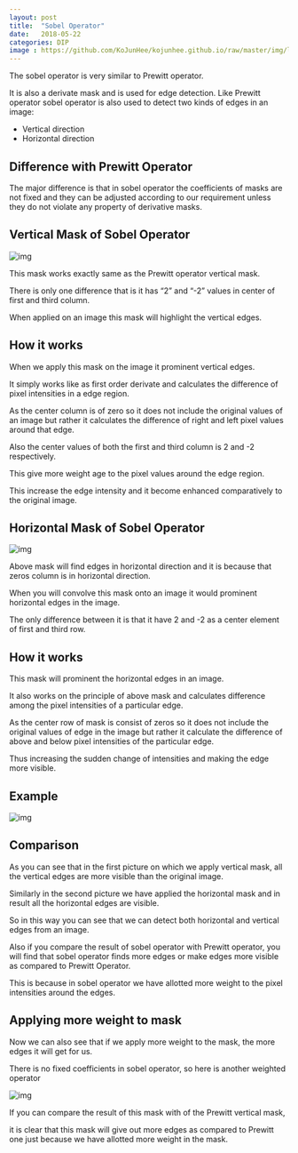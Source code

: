 ```yaml
---
layout: post
title:  "Sobel Operator"
date:   2018-05-22
categories: DIP
image : https://github.com/KoJunHee/kojunhee.github.io/raw/master/img/lenna.jpg
---
```


The sobel operator is very similar to Prewitt operator. 

It is also a derivate mask and is used for edge detection. Like Prewitt operator sobel operator is also used to detect two kinds of edges in an image:

- Vertical direction
- Horizontal direction

## Difference with Prewitt Operator

The major difference is that in sobel operator the coefficients of masks are not fixed and they can be adjusted according to our requirement unless they do not violate any property of derivative masks.

## Vertical Mask of Sobel Operator

![img](https://github.com/KoJunHee/kojunhee.github.io/raw/master/img/sobel01.png)

This mask works exactly same as the Prewitt operator vertical mask. 

There is only one difference that is it has “2” and “-2” values in center of first and third column. 

When applied on an image this mask will highlight the vertical edges.

## How it works

When we apply this mask on the image it prominent vertical edges. 

It simply works like as first order derivate and calculates the difference of pixel intensities in a edge region.

As the center column is of zero so it does not include the original values of an image but rather it calculates the difference of right and left pixel values around that edge. 

Also the center values of both the first and third column is 2 and -2 respectively.

This give more weight age to the pixel values around the edge region. 

This increase the edge intensity and it become enhanced comparatively to the original image.

## Horizontal Mask of Sobel Operator

![img](https://github.com/KoJunHee/kojunhee.github.io/raw/master/img/sobel02.png)

Above mask will find edges in horizontal direction and it is because that zeros column is in horizontal direction. 

When you will convolve this mask onto an image it would prominent horizontal edges in the image. 

The only difference between it is that it have 2 and -2 as a center element of first and third row.

## How it works

This mask will prominent the horizontal edges in an image. 

It also works on the principle of above mask and calculates difference among the pixel intensities of a particular edge. 

As the center row of mask is consist of zeros so it does not include the original values of edge in the image but rather it calculate the difference of above and below pixel intensities of the particular edge. 

Thus increasing the sudden change of intensities and making the edge more visible.

## Example

![img](https://github.com/KoJunHee/kojunhee.github.io/raw/master/img/sobel03.png)

## Comparison

As you can see that in the first picture on which we apply vertical mask, all the vertical edges are more visible than the original image. 

Similarly in the second picture we have applied the horizontal mask and in result all the horizontal edges are visible.

So in this way you can see that we can detect both horizontal and vertical edges from an image. 

Also if you compare the result of sobel operator with Prewitt operator, you will find that sobel operator finds more edges or make edges more visible as compared to Prewitt Operator.

This is because in sobel operator we have allotted more weight to the pixel intensities around the edges.

## Applying more weight to mask

Now we can also see that if we apply more weight to the mask, the more edges it will get for us. 

There is no fixed coefficients in sobel operator, so here is another weighted operator

![img](https://github.com/KoJunHee/kojunhee.github.io/raw/master/img/sobel04.png)

If you can compare the result of this mask with of the Prewitt vertical mask, 

it is clear that this mask will give out more edges as compared to Prewitt one just because we have allotted more weight in the mask.



 



